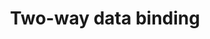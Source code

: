 ---
layout: default
title: Two-way data binding
grand_parent: UI layer libraries
nav_order: 8
parent: Data binding library
---